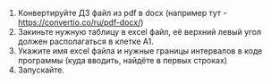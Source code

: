 1) Конвертируйте ДЗ файл из pdf в docx (например тут - https://convertio.co/ru/pdf-docx/)
2) Закиньте нужную таблицу в excel файл, её верхний левый угол должен располагаться в клетке A1.
3) Укажите имя excel файла и нужные границы интервалов в коде программы (куда вводить, найдёте в первых строках)
4) Запускайте.